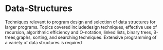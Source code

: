 # Data-Structures
Techniques  relevant  to  program  design  and  selection  of  data  structures  for  larger  programs.  Topics  covered  includedesign  techniques,  effective  use  of  recursion,  algorithmic  efficiency  and  O-notation,  linked  lists,  binary  trees,  B-trees,graphs, sorting, and searching techniques. Extensive programming of a variety of data structures is required

